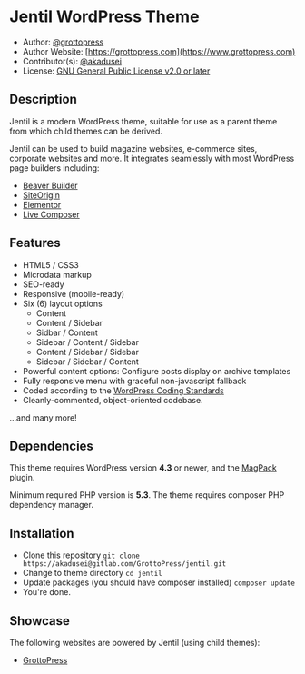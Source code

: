 # Jentil WordPress Theme

* Author: [@grottopress](https://gitlab.com/GrottoPress)
* Author Website: [https://grottopress.com](https://www.grottopress.com)
* Contributor(s): [@akadusei](https://gitlab.com/akadusei)
* License: [GNU General Public License v2.0 or later](http://www.gnu.org/licenses/gpl-2.0.html)

## Description

Jentil is a modern WordPress theme, suitable for use as a parent theme from which child themes can be derived.

Jentil can be used to build magazine websites, e-commerce sites, corporate websites and more. It integrates seamlessly with most WordPress page builders including:

- [Beaver Builder](https://wordpress.org/plugins/beaver-builder-lite-version/)
- [SiteOrigin](https://wordpress.org/plugins/siteorigin-panels/)
- [Elementor](https://wordpress.org/plugins/elementor/)
- [Live Composer](https://wordpress.org/plugins/live-composer-page-builder/)

## Features

- HTML5 / CSS3
- Microdata markup
- SEO-ready
- Responsive (mobile-ready)
- Six (6) layout options
  * Content
  * Content / Sidebar
  * Sidbar / Content
  * Sidebar / Content / Sidebar
  * Content / Sidebar / Sidebar
  * Sidebar / Sidebar / Content
- Powerful content options: Configure posts display on archive templates
- Fully responsive menu with graceful non-javascript fallback
- Coded according to the [WordPress Coding Standards](https://codex.wordpress.org/WordPress_Coding_Standards)
- Cleanly-commented, object-oriented codebase.

...and many more!


## Dependencies

This theme requires WordPress version **4.3** or newer, and the [MagPack](https://gitlab.com/GrottoPress/magpack) plugin.

Minimum required PHP version is **5.3**. The theme requires composer PHP dependency manager.

## Installation

- Clone this repository
`git clone https://akadusei@gitlab.com/GrottoPress/jentil.git`
- Change to theme directory
`cd jentil`
- Update packages (you should have composer installed)
`composer update`
- You're done.

## Showcase

The following websites are powered by Jentil (using child themes):

- [GrottoPress](https://www.grottopress.com)
